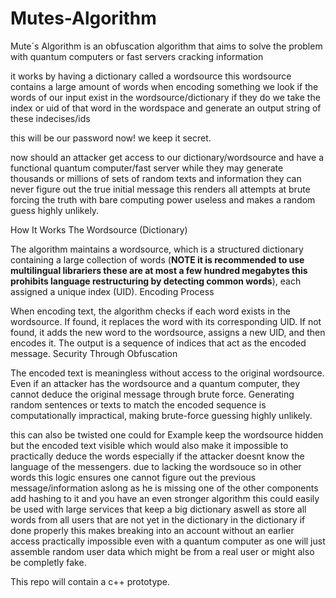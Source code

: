 # Mutes-Algorithm
Mute´s Algorithm is an obfuscation algorithm that aims to solve the problem with quantum computers or fast servers cracking information


it works by having a dictionary called a wordsource
this wordsource contains a large amount of words when encoding something we look if the words of our input exist in the wordsource/dictionary if they do we take the index or uid of that word in the wordspace and generate an output string of these indecises/ids

this will be our password now! we keep it secret.

now should an attacker get access to our dictionary/wordsource and have a functional quantum computer/fast server while they may generate thousands or millions of sets of random texts and information they can never figure out the true initial message this renders all attempts at brute forcing the truth with bare computing power useless and makes a random guess highly unlikely.






How It Works
The Wordsource (Dictionary) 

The algorithm maintains a wordsource, which is a structured dictionary containing a large collection of words (**NOTE it is recommended to use multilingual librariers these are at most a few hundred megabytes this prohibits language restructuring by detecting common words**), each assigned a unique index (UID).
Encoding Process

When encoding text, the algorithm checks if each word exists in the wordsource.
If found, it replaces the word with its corresponding UID.
If not found, it adds the new word to the wordsource, assigns a new UID, and then encodes it.
The output is a sequence of indices that act as the encoded message.
Security Through Obfuscation

The encoded text is meaningless without access to the original wordsource.
Even if an attacker has the wordsource and a quantum computer, they cannot deduce the original message through brute force.
Generating random sentences or texts to match the encoded sequence is computationally impractical, making brute-force guessing highly unlikely.

this can also be twisted one could for Example keep the wordsource hidden but the encoded text visible which would also make it impossible to practically deduce the words especially if the attacker doesnt know the language of the messengers. due to lacking the wordsouce so in other words this logic ensures one cannot figure out the previous message/information aslong as he is missing one of the other components add hashing to it and you have an even stronger algorithm this could easily be used with large services that keep a big dictionary aswell as store all words from all users that are not yet in the dictionary in the dictionary if done properly this makes breaking into an account without an earlier access practically impossible even with a quantum computer as one will just assemble random user data which might be from a real user or might also be completly fake.


This repo will contain a c++ prototype.
